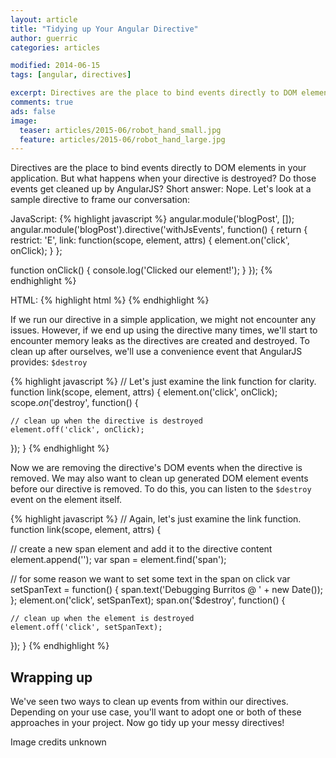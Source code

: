 ```yaml
---
layout: article
title: "Tidying up Your Angular Directive"
author: guerric
categories: articles

modified: 2014-06-15
tags: [angular, directives]

excerpt: Directives are the place to bind events directly to DOM elements in your application. But what happens when your directive is destroyed?
comments: true
ads: false
image:
  teaser: articles/2015-06/robot_hand_small.jpg
  feature: articles/2015-06/robot_hand_large.jpg
---
```


Directives are the place to bind events directly to DOM elements in your application. But what happens when your directive is destroyed? Do those events get cleaned up by AngularJS? Short answer: Nope. Let's look at a sample directive to frame our conversation:

JavaScript:
{% highlight javascript %}
angular.module('blogPost', []);
angular.module('blogPost').directive('withJsEvents', function() {
  return {
    restrict: 'E',
    link: function(scope, element, attrs) {
      element.on('click', onClick);
    }
  };
  
  function onClick() {
    console.log('Clicked our element!');
  }
});
{% endhighlight %}

HTML:
{% highlight html %}
<with-js-events></with-js-events>
{% endhighlight %}

If we run our directive in a simple application, we might not encounter any issues. However, if we end up using the directive many times, we'll start to encounter memory leaks as the directives are created and destroyed. To clean up after ourselves, we'll use a convenience event that AngularJS provides: `$destroy`

{% highlight javascript %}
// Let's just examine the link function for clarity.
function link(scope, element, attrs) {
  element.on('click', onClick);
  scope.$on('$destroy', function() {
  
    // clean up when the directive is destroyed
    element.off('click', onClick);
  });
}
{% endhighlight %}

Now we are removing the directive's DOM events when the directive is removed. We may also want to clean up generated DOM element events  before our directive is removed. To do this, you can listen to the `$destroy` event on the element itself.

{% highlight javascript %}
// Again, let's just examine the link function.
function link(scope, element, attrs) {

  // create a new span element and add it to the directive content
  element.append('<span></span>');
  var span = element.find('span');
  
  // for some reason we want to set some text in the span on click
  var setSpanText = function() {
    span.text('Debugging Burritos @ ' + new Date());
  };
  element.on('click', setSpanText);
  span.on('$destroy', function() {
  
    // clean up when the element is destroyed
    element.off('click', setSpanText);
  });
}
{% endhighlight %}

## Wrapping up
We've seen two ways to clean up events from within our directives. Depending on your use case, you'll want to adopt one or both of these approaches in your project. Now go tidy up your messy directives!


Image credits unknown

